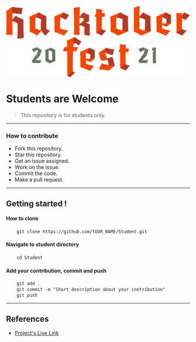 ![Project Image](hacktoberfest.png)

#  Students are Welcome

> This repository is for students only.

---

### How to contribute 

-  Fork this repository.
-  Star this repository.
-  Get an issue assigned.
-  Work on the issue.
-  Commit the code.
-  Make a pull request.

---

## Getting started !

#### How to clone 

```
    git clone https://github.com/YOUR_NAME/Student.git
```
#### Navigate to student directory 

```
    cd Student
```
#### Add your contribution, commit and push 

```
    git add .
    git commit -m "Short description about your contribution"
    git push 
```

---

## References
- [Project's Live Link](http://patelankit.me/)

